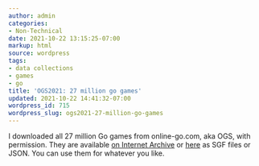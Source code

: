 ```yaml
---
author: admin
categories:
- Non-Technical
date: 2021-10-22 13:15:25-07:00
markup: html
source: wordpress
tags:
- data collections
- games
- go
title: 'OGS2021: 27 million go games'
updated: 2021-10-22 14:41:32-07:00
wordpress_id: 715
wordpress_slug: ogs2021-27-million-go-games
---
```

I downloaded all 27 million Go games from online-go.com, aka OGS, with permission. They are available [on Internet Archive][1] or [here][2] as SGF files or JSON. You can use them for whatever you like.

[1]: https://archive.org/details/ogs2021
[2]: https://za3k.com/ogs/
